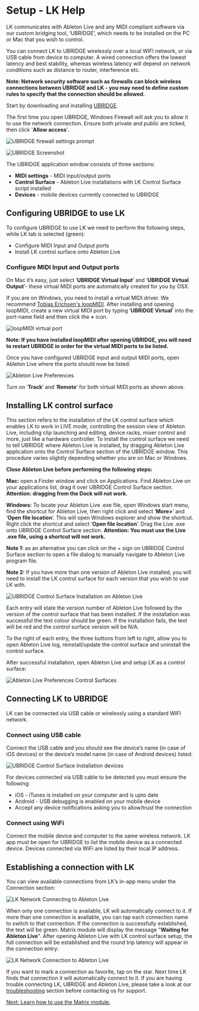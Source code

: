 # Setup - LK Help

LK communicates with Ableton Live and any MIDI compliant software via our custom bridging tool, ‘UBRIDGE’, which needs to be installed on the PC or Mac that you wish to control.

You can connect LK to UBRIDGE wirelessly over a local WIFI network, or via USB cable from device to computer. A wired connection offers the lowest latency and best stability, whereas wireless latency will depend on network conditions such as distance to router, interference etc.

**Note: Network security software such as firewalls can block wireless connections between UBRIDGE and LK - you may need to define custom rules to specify that the connection should be allowed.**

Start by downloading and installing [UBRIDGE](https://www.imaginando.pt/products/ubridge/downloads).

The first time you open UBRIDGE, Windows Firewall will ask you to allow it to use the network connection. Ensure both private and public are ticked, then click '**Allow access**'.

![UBRIDGE firewall settings prompt](/lk/images/setup/firewall.png)

![UBRIDGE Screenshot](/lk/images/setup/ubridge.png)

The UBRIDGE application window consists of three sections:

- **MIDI settings** - MIDI input/output ports
- **Control Surface** - Ableton Live installations with LK Control Surface script installed
- **Devices** - mobile devices currently connected to UBRIDGE

## Configuring UBRIDGE to use LK

To configure UBRIDGE to use LK we need to perform the following steps, while LK tab is selected (green):

- Configure MIDI Input and Output ports
- Install LK control surface onto Ableton Live

### Configure MIDI Input and Output ports

On Mac it’s easy, just select ‘**UBRIDGE Virtual Input**’ and ‘**UBRIDGE Virtual Output**’- these virtual MIDI ports are automatically created for you by OSX.

If you are on Windows, you need to install a virtual MIDI driver. We recommend [Tobias Erichsen's loopMIDI](https://www.tobias-erichsen.de/software/loopmidi.html). After installing and opening loopMIDI, create a new virtual MIDI port by typing ‘**UBRIDGE Virtual**’ into the port-name field and then click the **+** icon.

![loopMIDI virtual port](/ubridge/images/loopmidi.png)

**Note: If you have installed loopMIDI after opening UBRIDGE, you will need to restart UBRIDGE in order for the virtual MIDI ports to be listed.**

Once you have configured UBRIDGE input and output MIDI ports, open Ableton Live where the ports should now be listed:

![Ableton Live Preferences](/lk/images/setup/ableton-live-preferences-midi.png)

Turn on ‘**Track**’ and ‘**Remote**’ for both virtual MIDI ports as shown above.

## Installing LK control surface

This section refers to the installation of the LK control surface which enables LK to work in LIVE mode, controlling the session view of Ableton Live, including clip launching and editing, device racks, mixer control and more, just like a hardware controller. To install the control surface we need to tell UBRIDGE where Ableton Live is installed, by dragging Ableton Live application onto the Control Surface section of the UBRIDGE window. This procedure varies slightly depending whether you are on Mac or Windows.

**Close Ableton Live before performing the following steps:**

**Mac:** open a Finder window and click on Applications. Find Ableton Live on your applications list, drag it over UBRIDGE Control Surface section. **Attention: dragging from the Dock will not work.**

**Windows:** To locate your Ableton Live .exe file, open Windows start menu, find the shortcut for Ableton Live, then right click and select ‘**More>**’ and ‘**Open file location**’. This will open Windows explorer and show the shortcut. Right click the shortcut and select ‘**Open file location**’. Drag the Live .exe onto UBRIDGE Control Surface section.
**Attention: You must use the Live .exe file, using a shortcut will not work.**

**Note 1:** as an alternative you can click on the + sign on UBRIDGE Control Surface section to open a file dialog to manually navigate to Ableton Live program file.

**Note 2:** If you have more than one version of Ableton Live installed, you will need to install the LK control surface for each version that you wish to use LK with.

![UBRIDGE Control Surface Installation on Ableton Live](/lk/images/setup/ubridge-window-drop-area.png)

Each entry will state the version number of Ableton Live followed by the version of the control surface that has been installed. If the installation was successful the text colour should be green. If the installation fails, the text will be red and the control surface version will be N/A.

To the right of each entry, the three buttons from left to right, allow you to open Ableton Live log, reinstall/update the control surface and uninstall the control surface.

After successful installation, open Ableton Live and setup LK as a control surface:

![Ableton Live Preferences Control Surfaces](/lk/images/setup/ableton-live-preferences-control-surfaces.png)

## Connecting LK to UBRIDGE

LK can be connected via USB cable or wirelessly using a standard WIFI network.

### Connect using USB cable

Connect the USB cable and you should see the device’s name (in case of iOS devices) or the device’s model name (in case of Android devices) listed:

![UBRIDGE Control Surface Installation devices](/lk/images/setup/ubridge-devices.png)

For devices connected via USB cable to be detected you must ensure the following:

- iOS - iTunes is installed on your computer and is upto date
- Android - USB debugging is enabled on your mobile device
- Accept any device notifications asking you to allow/trust the connection

### Connect using WiFi

Connect the mobile device and computer to the same wireless network. LK app must be open for UBRIDGE to list the mobile device as a connected device. Devices connected via WiFi are listed by their local IP address.

## Establishing a connection with LK

You can view available connections from LK’s in-app menu under the Connection section:

![LK Network Connecting to Ableton Live](/lk/images/setup/lk-connected-to-ubridge.jpg)

When only one connection is available, LK will automatically connect to it.
If more than one connection is available, you can tap each connection name to switch to that connection. If the connection is successfully established, the text will be green. Matrix module will display the message "**Waiting for Ableton Live**".
After opening Ableton Live with LK control surface setup, the full connection will be established and the round trip latency will appear in the connection entry:

![LK Network Connection to Ableton Live](/lk/images/setup/lk-connected-to-live.jpg)

If you want to mark a connection as favorite, tap on the star. Next time LK finds that connection it will automatically connect to it.
If you are having trouble connecting LK, UBRIDGE and Ableton Live, please take a look at our [troubleshooting](troubleshooting) section before contacting us for support.

[Next: Learn how to use the Matrix module.](matrix)
